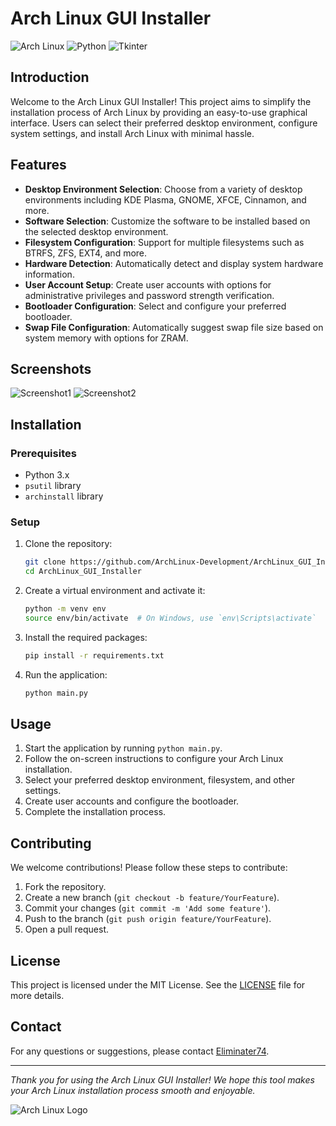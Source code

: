 # Arch Linux GUI Installer

![Arch Linux](https://img.shields.io/badge/Arch%20Linux-1793D1?style=for-the-badge&logo=arch-linux&logoColor=white)
![Python](https://img.shields.io/badge/Python-3776AB?style=for-the-badge&logo=python&logoColor=white)
![Tkinter](https://img.shields.io/badge/Tkinter-007ACC?style=for-the-badge&logo=python&logoColor=white)

## Introduction

Welcome to the Arch Linux GUI Installer! This project aims to simplify the installation process of Arch Linux by providing an easy-to-use graphical interface. Users can select their preferred desktop environment, configure system settings, and install Arch Linux with minimal hassle.

## Features

- **Desktop Environment Selection**: Choose from a variety of desktop environments including KDE Plasma, GNOME, XFCE, Cinnamon, and more.
- **Software Selection**: Customize the software to be installed based on the selected desktop environment.
- **Filesystem Configuration**: Support for multiple filesystems such as BTRFS, ZFS, EXT4, and more.
- **Hardware Detection**: Automatically detect and display system hardware information.
- **User Account Setup**: Create user accounts with options for administrative privileges and password strength verification.
- **Bootloader Configuration**: Select and configure your preferred bootloader.
- **Swap File Configuration**: Automatically suggest swap file size based on system memory with options for ZRAM.

## Screenshots

![Screenshot1](https://via.placeholder.com/800x400.png?text=Arch+Linux+GUI+Installer+Screenshot+1)
![Screenshot2](https://via.placeholder.com/800x400.png?text=Arch+Linux+GUI+Installer+Screenshot+2)

## Installation

### Prerequisites

- Python 3.x
- `psutil` library
- `archinstall` library

### Setup

1. Clone the repository:

    ```bash
    git clone https://github.com/ArchLinux-Development/ArchLinux_GUI_Installer.git
    cd ArchLinux_GUI_Installer
    ```

2. Create a virtual environment and activate it:

    ```bash
    python -m venv env
    source env/bin/activate  # On Windows, use `env\Scripts\activate`
    ```

3. Install the required packages:

    ```bash
    pip install -r requirements.txt
    ```

4. Run the application:

    ```bash
    python main.py
    ```

## Usage

1. Start the application by running `python main.py`.
2. Follow the on-screen instructions to configure your Arch Linux installation.
3. Select your preferred desktop environment, filesystem, and other settings.
4. Create user accounts and configure the bootloader.
5. Complete the installation process.

## Contributing

We welcome contributions! Please follow these steps to contribute:

1. Fork the repository.
2. Create a new branch (`git checkout -b feature/YourFeature`).
3. Commit your changes (`git commit -m 'Add some feature'`).
4. Push to the branch (`git push origin feature/YourFeature`).
5. Open a pull request.

## License

This project is licensed under the MIT License. See the [LICENSE](LICENSE) file for more details.

## Contact

For any questions or suggestions, please contact [Eliminater74](mailto:eliminater74@gmail.com).

---

*Thank you for using the Arch Linux GUI Installer! We hope this tool makes your Arch Linux installation process smooth and enjoyable.*

![Arch Linux Logo](https://upload.wikimedia.org/wikipedia/commons/a/a5/Archlinux-icon-crystal-64.svg)

